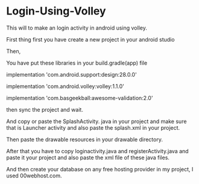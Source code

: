 # Login-Using-Volley
This will to make an login activity in android using volley.

First thing first you have create a new project in your android studio

Then,

You have put these libraries in your build.gradle(app) file
 
implementation 'com.android.support:design:28.0.0'

implementation 'com.android.volley:volley:1.1.0'

implementation 'com.basgeekball:awesome-validation:2.0'

then sync the project and wait.

And copy or paste the SplashActivity. java in your project and make sure that is Launcher activity and also paste the splash.xml in your project.

Then paste the drawable resources in your drawable directory.

After that you have to copy loginactivity.java and registerActivity.java and paste it your project and also paste the xml file of these java files.

And then create your database on any free hosting provider in my project, I used 00webhost.com.
